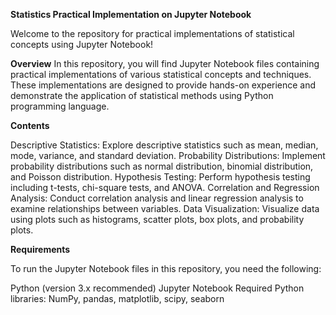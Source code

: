 **Statistics Practical Implementation on Jupyter Notebook**

Welcome to the repository for practical implementations of statistical concepts using Jupyter Notebook!

**Overview**
In this repository, you will find Jupyter Notebook files containing practical implementations of various statistical concepts and techniques. These implementations are designed to provide hands-on experience and demonstrate the application of statistical methods using Python programming language.

**Contents**

Descriptive Statistics: Explore descriptive statistics such as mean, median, mode, variance, and standard deviation.
Probability Distributions: Implement probability distributions such as normal distribution, binomial distribution, and Poisson distribution.
Hypothesis Testing: Perform hypothesis testing including t-tests, chi-square tests, and ANOVA.
Correlation and Regression Analysis: Conduct correlation analysis and linear regression analysis to examine relationships between variables.
Data Visualization: Visualize data using plots such as histograms, scatter plots, box plots, and probability plots.

**Requirements**

To run the Jupyter Notebook files in this repository, you need the following:

Python (version 3.x recommended)
Jupyter Notebook
Required Python libraries: NumPy, pandas, matplotlib, scipy, seaborn
